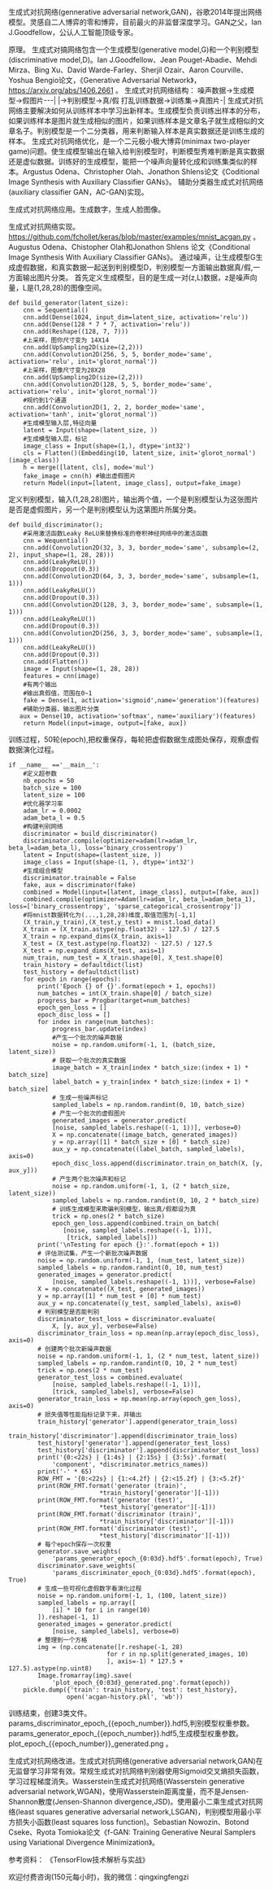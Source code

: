 生成式对抗网络(gennerative adversarial network,GAN)，谷歌2014年提出网络模型。灵感自二人博弈的零和博弈，目前最火的非监督深度学习。GAN之父，Ian J.Goodfellow，公认人工智能顶级专家。

原理。
生成式对搞网络包含一个生成模型(generative model,G)和一个判别模型(discriminative model,D)。Ian J.Goodfellow、Jean Pouget-Abadie、Mehdi Mirza、Bing Xu、David Warde-Farley、Sherjil Ozair、Aaron Courville、Yoshua Bengio论文，《Generative Adversarial Network》，https://arxiv.org/abs/1406.2661 。
生成式对抗网络结构：
噪声数据->生成模型->假图片---|
                                                   |->判别模型->真/假
打乱训练数据->训练集->真图片-|
生成式对抗网络主要解决如何从训练样本中学习出新样本。生成模型负责训练出样本的分布，如果训练样本是图片就生成相似的图片，如果训练样本是文章名子就生成相似的文章名子。判别模型是一个二分类器，用来判断输入样本是真实数据还是训练生成的样本。
生成式对抗网络优化，是一个二元极小极大博弈(minimax two-player game)问题。使生成模型输出在输入给判别模型时，判断模型秀难判断是真实数据还是虚似数据。训练好的生成模型，能把一个噪声向量转化成和训练集类似的样本。Argustus Odena、Christopher Olah、Jonathon Shlens论文《Coditional Image Synthesis with Auxiliary Classifier GANs》。
辅助分类器生成式对抗网络(auxiliary classifier GAN，AC-GAN)实现。

生成式对抗网络应用。生成数字，生成人脸图像。

生成式对抗网络实现。https://github.com/fchollet/keras/blob/master/examples/mnist_acgan.py 。
Augustus Odena、Chistopher Olah和Jonathon Shlens 论文《Conditional Image Synthesis With Auxiliary Classifier GANs》。
通过噪声，让生成模型G生成虚假数据，和真实数据一起送到判别模型D，判别模型一方面输出数据真/假,一方面输出图片分类。
首先定义生成模型，目的是生成一对(z,L)数据，z是噪声向量，L是(1,28,28)的图像空间。

    def build_generator(latent_size):
        cnn = Sequential()
        cnn.add(Dense(1024, input_dim=latent_size, activation='relu'))
        cnn.add(Dense(128 * 7 * 7, activation='relu'))
        cnn.add(Reshape((128, 7, 7)))
        #上采样，图你尺寸变为 14X14
        cnn.add(UpSampling2D(size=(2,2)))
        cnn.add(Convolution2D(256, 5, 5, border_mode='same', activation='relu', init='glorot_normal'))
        #上采样，图像尺寸变为28X28
        cnn.add(UpSampling2D(size=(2,2)))
        cnn.add(Convolution2D(128, 5, 5, border_mode='same', activation='relu', init='glorot_normal'))
        #规约到1个通道
        cnn.add(Convolution2D(1, 2, 2, border_mode='same', activation='tanh', init='glorot_normal'))
        #生成模型输入层,特征向量
        latent = Input(shape=(latent_size, ))
        #生成模型输入层，标记
        image_class = Input(shape=(1,), dtype='int32')
        cls = Flatten()(Embedding(10, latent_size, init='glorot_normal')(image_class))
        h = merge([latent, cls], mode='mul')
        fake_image = cnn(h) #输出虚假图片
        return Model(input=[latent, image_class], output=fake_image)
定义判别模型，输入(1,28,28)图片，输出两个值，一个是判别模型认为这张图片是否是虚假图片，另一个是判别模型认为这第图片所属分类。

    def build_discriminator();
        #采用激活函数Leaky ReLU来替换标准的卷积神经网络中的激活函数
        cnn = Wequential()
        cnn.add(Convolution2D(32, 3, 3, border_mode='same', subsample=(2, 2), input_shape=(1, 28, 28)))
        cnn.add(LeakyReLU())
        cnn.add(Dropout(0.3))
        cnn.add(Convolution2D(64, 3, 3, border_mode='same', subsample=(1, 1)))
        cnn.add(LeakyReLU())
        cnn.add(Dropout(0.3))
        cnn.add(Convolution2D(128, 3, 3, border_mode='same', subsample=(1, 1)))
        cnn.add(LeakyReLU())
        cnn.add(Dropout(0.3))
        cnn.add(Convolution2D(256, 3, 3, border_mode='same', subsample=(1, 1)))
        cnn.add(LeakyReLU())
        cnn.add(Dropout(0.3))
        cnn.add(Flatten())
        image = Input(shape=(1, 28, 28))
        features = cnn(image)
        #有两个输出
        #输出真假值，范围在0~1
        fake = Dense(1, activation='sigmoid',name='generation')(features)
        #辅助分类器，输出图片分类
       aux = Dense(10, activation='softmax', name='auxiliary')(features)
        return Model(input=image, output=[fake, aux])
训练过程，50轮(epoch),把权重保存，每轮把虚假数据生成图处保存，观察虚假数据演化过程。

    if __name__ =='__main__':
        #定义超参数
        nb_epochs = 50
        batch_size = 100
        latent_size = 100
        #优化器学习率
        adam_lr = 0.0002
        adam_beta_l = 0.5
        #构建判别网络
        discriminator = build_discriminator()
        discriminator.compile(optimizer=adam(lr=adam_lr, beta_l=adam_beta_l), loss='binary_crossentropy')
        latent = Input(shape=(lastent_size, ))
        image_class = Input(shape-(1, ), dtype='int32')
        #生成组合模型
        discriminator.trainable = False
        fake, aux = discriminator(fake)
        combined = Model(input=[latent, image_class], output=[fake, aux])
        combined.compile(optimizer=Adam(lr=adam_lr, beta_l=adam_beta_1), loss=['binary_crossentropy', 'sparse_categorical_crossentropy'])
        #将mnist数据转化为(...,1,28,28)维度,取值范围为[-1,1]
        (X_train,y_train),(X_test,y_test) = mnist.load_data()
        X_train = (X_train.astype(np.float32) - 127.5) / 127.5
        X_train = np.expand_dims(X_train, axis=1)
        X_test = (X_test.astype(np.float32) - 127.5) / 127.5
        X_test = np.expand_dims(X_test, axis=1)
        num_train, num_test = X_train.shape[0], X_test.shape[0]
        train_history = defaultdict(list)
        test_history = defaultdict(list)
        for epoch in range(epochs):
            print('Epoch {} of {}'.format(epoch + 1, epochs))
            num_batches = int(X_train.shape[0] / batch_size)
            progress_bar = Progbar(target=num_batches)
            epoch_gen_loss = []
            epoch_disc_loss = []
            for index in range(num_batches):
                progress_bar.update(index)
                #产生一个批次的噪声数据
                noise = np.random.uniform(-1, 1, (batch_size, latent_size))
                # 获取一个批次的真实数据
                image_batch = X_train[index * batch_size:(index + 1) * batch_size]
                label_batch = y_train[index * batch_size:(index + 1) * batch_size]
                # 生成一些噪声标记
                sampled_labels = np.random.randint(0, 10, batch_size)
                # 产生一个批次的虚假图片
                generated_images = generator.predict(
                [noise, sampled_labels.reshape((-1, 1))], verbose=0)
                X = np.concatenate((image_batch, generated_images))
                y = np.array([1] * batch_size + [0] * batch_size)
                aux_y = np.concatenate((label_batch, sampled_labels), axis=0)
                epoch_disc_loss.append(discriminator.train_on_batch(X, [y, aux_y]))
                # 产生两个批次噪声和标记
                noise = np.random.uniform(-1, 1, (2 * batch_size, latent_size))
                sampled_labels = np.random.randint(0, 10, 2 * batch_size)
                # 训练生成模型来欺骗判别模型，输出真/假都设为真
                trick = np.ones(2 * batch_size)
                epoch_gen_loss.append(combined.train_on_batch(
                   [noise, sampled_labels.reshape((-1, 1))],
                    [trick, sampled_labels]))
            print('\nTesting for epoch {}:'.format(epoch + 1))
            # 评估测试集，产生一个新批次噪声数据
            noise = np.random.uniform(-1, 1, (num_test, latent_size))
            sampled_labels = np.random.randint(0, 10, num_test)
            generated_images = generator.predict(
                [noise, sampled_labels.reshape((-1, 1))], verbose=False)
            X = np.concatenate((X_test, generated_images))
            y = np.array([1] * num_test + [0] * num_test)
            aux_y = np.concatenate((y_test, sampled_labels), axis=0)
            # 判别模型是否能判别
            discriminator_test_loss = discriminator.evaluate(
                X, [y, aux_y], verbose=False)
            discriminator_train_loss = np.mean(np.array(epoch_disc_loss), axis=0)
            # 创建两个批次新噪声数据
            noise = np.random.uniform(-1, 1, (2 * num_test, latent_size))
            sampled_labels = np.random.randint(0, 10, 2 * num_test)
            trick = np.ones(2 * num_test)
            generator_test_loss = combined.evaluate(
                [noise, sampled_labels.reshape((-1, 1))],
                [trick, sampled_labels], verbose=False)
            generator_train_loss = np.mean(np.array(epoch_gen_loss), axis=0)
            # 损失值等性能指标记录下来，并输出
            train_history['generator'].append(generator_train_loss)
            train_history['discriminator'].append(discriminator_train_loss)
            test_history['generator'].append(generator_test_loss)
            test_history['discriminator'].append(discriminator_test_loss)
            print('{0:<22s} | {1:4s} | {2:15s} | {3:5s}'.format(
                'component', *discriminator.metrics_names))
            print('-' * 65)
            ROW_FMT = '{0:<22s} | {1:<4.2f} | {2:<15.2f} | {3:<5.2f}'
            print(ROW_FMT.format('generator (train)',
                             *train_history['generator'][-1]))
            print(ROW_FMT.format('generator (test)',
                             *test_history['generator'][-1]))
            print(ROW_FMT.format('discriminator (train)',
                             *train_history['discriminator'][-1]))
            print(ROW_FMT.format('discriminator (test)',
                             *test_history['discriminator'][-1]))
            # 每个epoch保存一次权重
            generator.save_weights(
                'params_generator_epoch_{0:03d}.hdf5'.format(epoch), True)
            discriminator.save_weights(
                'params_discriminator_epoch_{0:03d}.hdf5'.format(epoch), True)
            # 生成一些可视化虚假数字看演化过程
            noise = np.random.uniform(-1, 1, (100, latent_size))
            sampled_labels = np.array([
                [i] * 10 for i in range(10)
            ]).reshape(-1, 1)
            generated_images = generator.predict(
                [noise, sampled_labels], verbose=0)
            # 整理到一个方格
            img = (np.concatenate([r.reshape(-1, 28)
                               for r in np.split(generated_images, 10)
                               ], axis=-1) * 127.5 + 127.5).astype(np.uint8)
            Image.fromarray(img).save(
                'plot_epoch_{0:03d}_generated.png'.format(epoch))
        pickle.dump({'train': train_history, 'test': test_history},
                    open('acgan-history.pkl', 'wb'))

训练结束，创建3类文件。params_discriminator_epoch_{{epoch_number}}.hdf5,判别模型权重参数。params_generator_epoch_{{epoch_number}}.hdf5,生成模型权重参数。plot_epoch_{{epoch_number}}_generated.png 。

生成式对抗网络改进。生成式对抗网络(generative adversarial network,GAN)在无监督学习非常有效。常规生成式对抗网络判别器使用Sigmoid交叉熵损失函数，学习过程梯度消失。Wasserstein生成式对抗网络(Wasserstein generative adversarial network,WGAN)，使用Wasserstein距离度量，而不是Jensen-Shannon散度(Jensen-Shannon divergence,JSD)。使用最小二乘生成式对抗网络(least squares generative adversarial network,LSGAN)，判别模型用最小平方损失小函数(least squares loss function)。Sebastian Nowozin、Botond Cseke、Ryota Tomioka论文《f-GAN: Training Generative Neural Samplers using Variational Divergence Minimization》。

参考资料：
《TensorFlow技术解析与实战》

欢迎付费咨询(150元每小时)，我的微信：qingxingfengzi